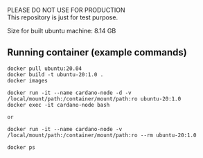PLEASE DO NOT USE FOR PRODUCTION  
This repository is just for test purpose.

Size for built ubuntu machine: 8.14 GB

## Running container (example commands)
```
docker pull ubuntu:20.04
docker build -t ubuntu-20:1.0 .
docker images

docker run -it --name cardano-node -d -v /local/mount/path:/container/mount/path:ro ubuntu-20:1.0
docker exec -it cardano-node bash

or

docker run -it --name cardano-node -v /local/mount/path:/container/mount/path:ro --rm ubuntu-20:1.0

docker ps
```

